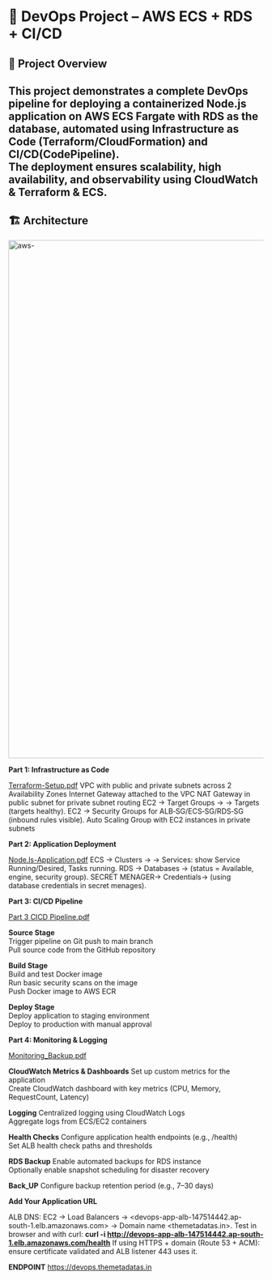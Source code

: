 # 🚀 DevOps Project – AWS ECS + RDS + CI/CD

## 📌 Project Overview
  This project demonstrates a complete DevOps pipeline for deploying a containerized Node.js application on **AWS ECS Fargate** with **RDS** as the database, automated using Infrastructure as Code (Terraform/CloudFormation) and **CI/CD(CodePipeline)**.  
The deployment ensures scalability, high availability, and observability using **CloudWatch** & **Terraform** & **ECS**.
---

## 🏗️ Architecture
<img width="1536" height="1024" alt="aws-" src="https://github.com/user-attachments/assets/ade097df-252e-42de-8d2b-de8be7b7d737" />




**Part 1: Infrastructure as Code**

[Terraform-Setup.pdf](https://github.com/user-attachments/files/22144108/Terraform-Setup.pdf)
VPC with public and private subnets across 2 Availability Zones
Internet Gateway attached to the VPC
NAT Gateway in public subnet for private subnet routing
EC2 → Target Groups → → Targets (targets healthy).
EC2 → Security Groups for ALB‑SG/ECS‑SG/RDS‑SG (inbound rules visible).
Auto Scaling Group with EC2 instances in private subnets



**Part 2: Application Deployment**

[Node.ls-Application.pdf](https://github.com/user-attachments/files/22144146/Node.ls-Application.pdf)
ECS → Clusters → → Services: show Service Running/Desired, Tasks running.
RDS → Databases → (status = Available, engine, security group).
SECRET MENAGER-> Credentials-> (using database credentials in secret menages).



**Part 3: CI/CD Pipeline**
  
[Part 3 CICD Pipeline.pdf](https://github.com/user-attachments/files/22144300/Part.3.CICD.Pipeline.pdf)

 **Source Stage**  
 Trigger pipeline on Git push to main branch  
 Pull source code from the GitHub repository  

**Build Stage**  
 Build and test Docker image  
 Run basic security scans on the image  
 Push Docker image to AWS ECR  

 **Deploy Stage**  
 Deploy application to staging environment  
 Deploy to production with manual approval



**Part 4: Monitoring & Logging**

[Monitoring_Backup.pdf](https://github.com/user-attachments/files/22144354/Monitoring_Backup.pdf)

**CloudWatch Metrics & Dashboards**
 Set up custom metrics for the application  
 Create CloudWatch dashboard with key metrics (CPU, Memory, RequestCount, Latency)  

 **Logging**
 Centralized logging using CloudWatch Logs  
 Aggregate logs from ECS/EC2 containers  

 **Health Checks**
 Configure application health endpoints (e.g., /health)  
 Set ALB health check paths and thresholds  

 **RDS Backup**
 Enable automated backups for RDS instance  
 Optionally enable snapshot scheduling for disaster recovery

**Back_UP**
 Configure backup retention period (e.g., 7–30 days)  



**Add Your Application URL**

ALB DNS: EC2 → Load Balancers → <devops-app-alb-147514442.ap-south-1.elb.amazonaws.com> → Domain name <themetadatas.in>.
Test in browser and with curl:
**curl -i http://devops-app-alb-147514442.ap-south-1.elb.amazonaws.com/health**
If using HTTPS + domain (Route 53 + ACM): ensure certificate validated and ALB listener 443 uses it.

**ENDPOINT**
https://devops.themetadatas.in
